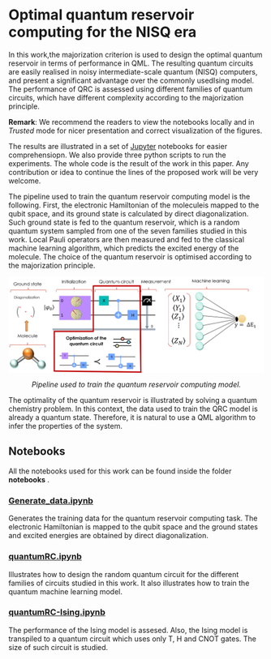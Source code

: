 # Optimal quantum reservoir computing for the NISQ era

In this work,the majorization criterion is used to design the optimal quantum reservoir in terms of performance in QML. The resulting  quantum  circuits  are  easily  realised  in  noisy intermediate-scale  quantum  (NISQ) computers,  and present a significant advantage over the commonly usedIsing model.  The performance of QRC is assessed using different families of quantum circuits, which have different complexity according to the majorization principle.

**Remark**: We recommend the readers to view the notebooks locally and in *Trusted* mode for nicer presentation and correct visualization of the figures. 

The results are illustrated in a set of [Jupyter](https://jupyter.org/) notebooks for easier comprehensiopn. We also provide three python scripts to run the experiments. The whole code is the result of the work in  this paper. Any contribution or idea to continue the lines of the proposed work will be very welcome.

The pipeline used to train the quantum reservoir computing model is the following.  First, the electronic Hamiltonian of the moleculeis mapped to the qubit space,  and its ground state is calculated by direct diagonalization.  Such ground state is fed to the quantum reservoir,  which is a random quantum system sampled from one of the seven families studied in this work.  Local Pauli operators are then measured and fed to the classical machine learning algorithm, which predicts the excited energy of the molecule.  The choice of the quantum reservoir is optimised according to the majorization principle.


<p align="center"><img src="https://github.com/laiadc/Optimal_QRC/blob/main/figures/setting.png"  align=middle width=600pt />
</p>
<p align="center">
<em> Pipeline used to train the quantum reservoir computing model. </em>
</p>

The optimality of the quantum reservoir is illustrated by solving a quantum chemistry problem. In this context, the data used to train the QRC model is already a quantum state. Therefore, it is natural to use a QML algorithm to infer the properties of the system.

## Notebooks

All the notebooks used for this work can be found inside the folder **notebooks** .

### [Generate_data.ipynb](https://github.com/laiadc/Optimal_QRC/blob/main/notebooks/Generate_data.ipynb) 
Generates the training data for the quantum reservoir computing task. The electronic Hamiltonian is mapped to the qubit space and the ground states and excited energies are obtained by direct diagonalization.

### [quantumRC.ipynb](https://github.com/laiadc/Optimal_QRC/blob/main/notebooks/quantumRC.ipynb) 
Illustrates how to design the random quantum circuit for the different families of circuits studied in this work. It also illustrates how to train the quantum machine learning model.

### [quantumRC-Ising.ipynb](https://github.com/laiadc/Optimal_QRC/blob/main/notebooks/quantumRC-Ising.ipynb) 
The performance of the Ising model is assesed. Also, the Ising model is transpiled to a quantum circuit which uses only T, H and CNOT gates. The size of such circuit is studied.



